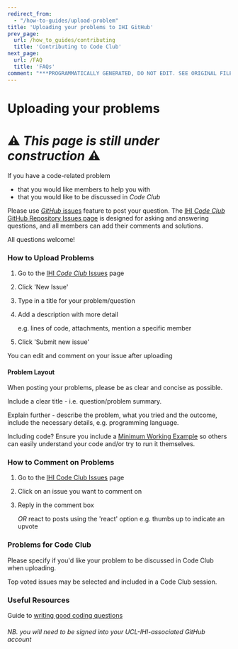 ```yaml
---
redirect_from:
  - "/how-to-guides/upload-problem"
title: 'Uploading your problems to IHI GitHub'
prev_page:
  url: /how_to_guides/contributing
  title: 'Contributing to Code Club'
next_page:
  url: /FAQ
  title: 'FAQs'
comment: "***PROGRAMMATICALLY GENERATED, DO NOT EDIT. SEE ORIGINAL FILES IN /content***"
---
```

# Uploading your problems

# ⚠️ _This page is still under construction_ ⚠️

If you have a code-related problem
* that you would like members to help you with
* that you would like to be discussed in _Code Club_

Please use [_GitHub_ issues](https://guides.github.com/features/issues/) feature to post your question. The [IHI _Code Club_ GitHub Repository Issues page](https://github.com/ucl-ihi/CodeClub/issues) is designed for asking and answering questions, and all members can add their comments and solutions.

All questions welcome!

### How to Upload Problems

1. Go to the [IHI _Code Club_ Issues](https://github.com/ucl-ihi/CodeClub/issues) page

1. Click 'New Issue'

1. Type in a title for your problem/question

1. Add a description with more detail

    e.g. lines of code, attachments, mention a specific member

1. Click 'Submit new issue'

You can edit and comment on your issue after uploading


#### Problem Layout

When posting your problems, please be as clear and concise as possible.

Include a clear title - i.e. question/problem summary.

Explain further - describe the problem, what you tried and the outcome, include the necessary details, e.g. programming language.

Including code? Ensure you include a [Minimum Working Example](https://stackoverflow.com/help/minimal-reproducible-example) so others can easily understand your code and/or try to run it themselves.

### How to Comment on Problems

1. Go to the  [IHI Code Club Issues](https://github.com/ucl-ihi/CodeClub/issues) page

1. Click on an issue you want to comment on

1. Reply in the comment box

    _OR_ react to posts using the 'react' option e.g. thumbs up to indicate an upvote

### Problems for Code Club
Please specify if you'd like your problem to be discussed in Code Club when uploading.

Top voted issues may be selected and included in a Code Club session.


### Useful Resources
Guide to [writing good coding questions](https://stackoverflow.com/help/how-to-ask)


###### NB. you will need to be signed into your UCL-IHI-associated GitHub account
